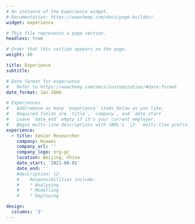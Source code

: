 ```yaml
---
# An instance of the Experience widget.
# Documentation: https://wowchemy.com/docs/page-builder/
widget: experience

# This file represents a page section.
headless: true

# Order that this section appears on the page.
weight: 40

title: Experience
subtitle:

# Date format for experience
#   Refer to https://wowchemy.com/docs/customization/#date-format
date_format: Jan 2006

# Experiences.
#   Add/remove as many `experience` items below as you like.
#   Required fields are `title`, `company`, and `date_start`.
#   Leave `date_end` empty if it's your current employer.
#   Begin multi-line descriptions with YAML's `|2-` multi-line prefix.
experience:
  - title: Senior Researcher
    company: Huawei
    company_url: ''
    company_logo: org-gc
    location: Beijing, China
    date_start: '2021-08-01'
    date_end: ''
    #description: |2-
    #    Responsibilities include:
    #    * Analysing
    #    * Modelling
    #    * Deploying

design:
  columns: '2'
---
```

